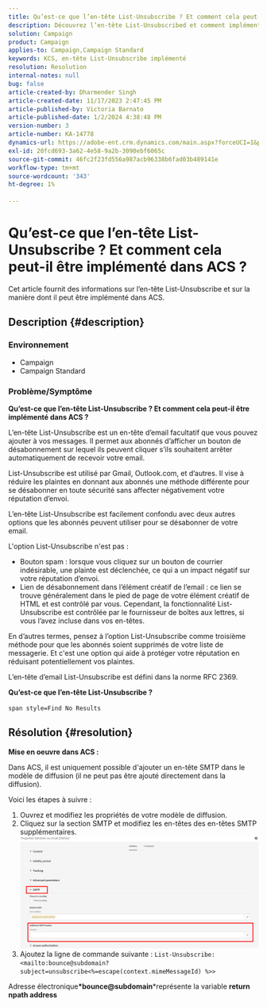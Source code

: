 ```yaml
---
title: Qu’est-ce que l’en-tête List-Unsubscribe ? Et comment cela peut-il être implémenté dans ACS ?
description: Découvrez l’en-tête List-Unsubscribed et comment implémenter dans ACS.
solution: Campaign
product: Campaign
applies-to: Campaign,Campaign Standard
keywords: KCS, en-tête List-Unsubscribe implémenté
resolution: Resolution
internal-notes: null
bug: false
article-created-by: Dharmender Singh
article-created-date: 11/17/2023 2:47:45 PM
article-published-by: Victoria Barnato
article-published-date: 1/2/2024 4:38:48 PM
version-number: 3
article-number: KA-14778
dynamics-url: https://adobe-ent.crm.dynamics.com/main.aspx?forceUCI=1&pagetype=entityrecord&etn=knowledgearticle&id=4c986043-5885-ee11-8179-6045bd006239
exl-id: 20fcd693-3a62-4e58-9a2b-3090ebf6065c
source-git-commit: 46fc2f23fd556a987acb96338b6fad03b489141e
workflow-type: tm+mt
source-wordcount: '343'
ht-degree: 1%

---
```


# Qu’est-ce que l’en-tête List-Unsubscribe ? Et comment cela peut-il être implémenté dans ACS ?


Cet article fournit des informations sur l’en-tête List-Unsubscribe et sur la manière dont il peut être implémenté dans ACS.

## Description {#description}


### <b>Environnement</b>

- Campaign
- Campaign Standard


### <b>Problème/Symptôme</b>

<b>Qu’est-ce que l’en-tête List-Unsubscribe ? Et comment cela peut-il être implémenté dans ACS ?</b>

L’en-tête List-Unsubscribe est un en-tête d’email facultatif que vous pouvez ajouter à vos messages. Il permet aux abonnés d’afficher un bouton de désabonnement sur lequel ils peuvent cliquer s’ils souhaitent arrêter automatiquement de recevoir votre email.

List-Unsubscribe est utilisé par Gmail, Outlook.com, et d’autres. Il vise à réduire les plaintes en donnant aux abonnés une méthode différente pour se désabonner en toute sécurité sans affecter négativement votre réputation d’envoi.

L’en-tête List-Unsubscribe est facilement confondu avec deux autres options que les abonnés peuvent utiliser pour se désabonner de votre email.

L&#39;option List-Unsubscribe n&#39;est pas :

- Bouton spam : lorsque vous cliquez sur un bouton de courrier indésirable, une plainte est déclenchée, ce qui a un impact négatif sur votre réputation d’envoi.
- Lien de désabonnement dans l’élément créatif de l’email : ce lien se trouve généralement dans le pied de page de votre élément créatif de HTML et est contrôlé par vous. Cependant, la fonctionnalité List-Unsubscribe est contrôlée par le fournisseur de boîtes aux lettres, si vous l’avez incluse dans vos en-têtes.


En d’autres termes, pensez à l’option List-Unsubscribe comme troisième méthode pour que les abonnés soient supprimés de votre liste de messagerie. Et c&#39;est une option qui aide à protéger votre réputation en réduisant potentiellement vos plaintes.

L’en-tête d’email List-Unsubscribe est défini dans la norme RFC 2369.

<b>Qu’est-ce que l’en-tête List-Unsubscribe ? </b>

`span style=Find No Results`


## Résolution {#resolution}


<b>Mise en oeuvre dans ACS :</b>

Dans ACS, il est uniquement possible d&#39;ajouter un en-tête SMTP dans le modèle de diffusion (il ne peut pas être ajouté directement dans la diffusion).

Voici les étapes à suivre :

1. Ouvrez et modifiez les propriétés de votre modèle de diffusion.
2. Cliquez sur la section SMTP et modifiez les en-têtes des en-têtes SMTP supplémentaires.     ![](assets/52de6f31-8da9-ee11-be37-6045bd006793.png)
3. Ajoutez la ligne de commande suivante :    `List-Unsubscribe: <mailto:bounce@subdomain?subject=unsubscribe<%=escape(context.mimeMessageId) %>>`


Adresse électronique<b>*bounce@subdomain</b>*représente la variable <b>return npath address</b>

